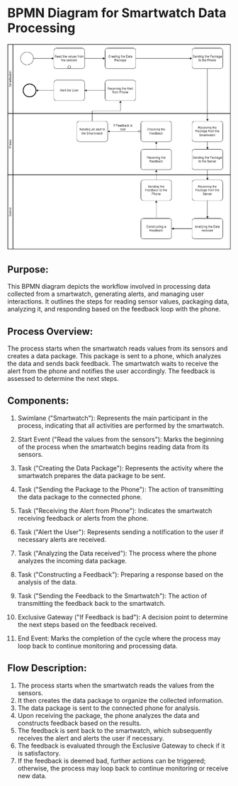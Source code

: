 # **BPMN Diagram for Smartwatch Data Processing**

![BPMN Server](/images/BPMN_TremorDetection_image.png)

## Purpose:

This BPMN diagram depicts the workflow involved in processing data collected from a smartwatch, generating alerts, and managing user interactions. It outlines the steps for reading sensor values, packaging data, analyzing it, and responding based on the feedback loop with the phone.

## Process Overview:
The process starts when the smartwatch reads values from its sensors and creates a data package. This package is sent to a phone, which analyzes the data and sends back feedback. The smartwatch waits to receive the alert from the phone and notifies the user accordingly. The feedback is assessed to determine the next steps.

## Components:

1. Swimlane ("Smartwatch"): Represents the main participant in the process, indicating that all activities are performed by the smartwatch.

2. Start Event ("Read the values from the sensors"): Marks the beginning of the process when the smartwatch begins reading data from its sensors.

3. Task ("Creating the Data Package"): Represents the activity where the smartwatch prepares the data package to be sent.

4. Task ("Sending the Package to the Phone"): The action of transmitting the data package to the connected phone.

5. Task ("Receiving the Alert from Phone"): Indicates the smartwatch receiving feedback or alerts from the phone.

6. Task ("Alert the User"): Represents sending a notification to the user if necessary alerts are received.

7. Task ("Analyzing the Data received"): The process where the phone analyzes the incoming data package.

8. Task ("Constructing a Feedback"): Preparing a response based on the analysis of the data.

9. Task ("Sending the Feedback to the Smartwatch"): The action of transmitting the feedback back to the smartwatch.

10. Exclusive Gateway ("If Feedback is bad"): A decision point to determine the next steps based on the feedback received.

11. End Event: Marks the completion of the cycle where the process may loop back to continue monitoring and processing data.

## Flow Description:  

1. The process starts when the smartwatch reads the values from the sensors.
2. It then creates the data package to organize the collected information.
3. The data package is sent to the connected phone for analysis.
4. Upon receiving the package, the phone analyzes the data and constructs feedback based on the results.
5. The feedback is sent back to the smartwatch, which subsequently receives the alert and alerts the user if necessary.
6. The feedback is evaluated through the Exclusive Gateway to check if it is satisfactory.
7. If the feedback is deemed bad, further actions can be triggered; otherwise, the process may loop back to continue monitoring or receive new data.
